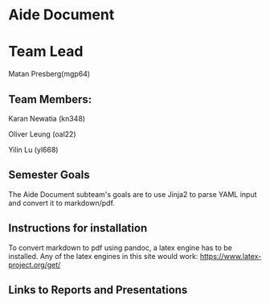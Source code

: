 # Aide Document

# Team Lead
Matan Presberg(mgp64)

## Team Members:
Karan Newatia (kn348)

Oliver Leung (oal22)

Yilin Lu (yl668)

## Semester Goals
The Aide Document subteam's goals are to use Jinja2 to parse YAML input and convert it to markdown/pdf.

## Instructions for installation

To convert markdown to pdf using pandoc, a latex engine has to be installed. 
Any of the latex engines in this site would work: https://www.latex-project.org/get/

## Links to Reports and Presentations
